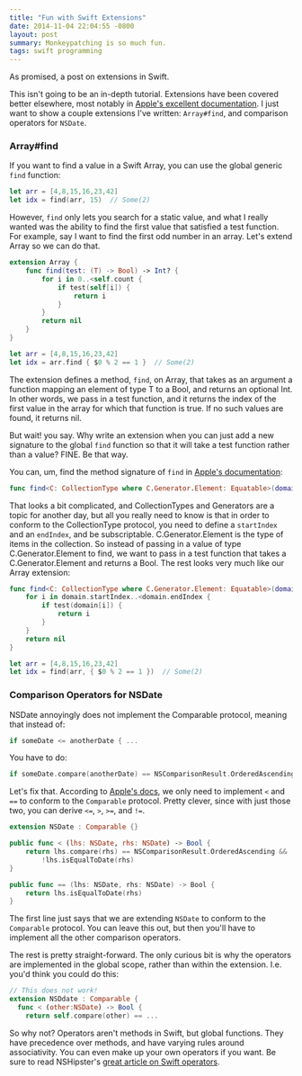 ```yaml
---
title: "Fun with Swift Extensions"
date: 2014-11-04 22:04:55 -0800
layout: post
summary: Monkeypatching is so much fun.
tags: swift programming
---
```


As promised, a post on extensions in Swift.

This isn't going to be an in-depth tutorial. Extensions have been covered better elsewhere, most notably in [Apple's excellent documentation](https://developer.apple.com/library/ios/documentation/Swift/Conceptual/Swift_Programming_Language/Extensions.html). I just want to show a couple extensions I've written: `Array#find`, and comparison operators for `NSDate`.

### Array#find

If you want to find a value in a Swift Array, you can use the global generic `find` function:

```swift
let arr = [4,8,15,16,23,42]
let idx = find(arr, 15)  // Some(2)
```

However, `find` only lets you search for a static value, and what I really wanted was the ability to find the first value that satisfied a test function. For example, say I want to find the first odd number in an array. Let's extend Array so we can do that.

```swift
extension Array {
    func find(test: (T) -> Bool) -> Int? {
        for i in 0..<self.count {
            if test(self[i]) {
                return i
            }
        }
        return nil
    }
}

let arr = [4,8,15,16,23,42]
let idx = arr.find { $0 % 2 == 1 }  // Some(2)
```

The extension defines a method, `find`, on Array, that takes as an argument a function mapping an element of type T to a Bool, and returns an optional Int. In other words, we pass in a test function, and it returns the index of the first value in the array for which that function is true. If no such values are found, it returns nil.

But wait! you say. Why write an extension when you can just add a new signature to the global `find` function so that it will take a test function rather than a value? FINE. Be that way.

You can, um, find the method signature of `find` in [Apple's documentation](https://developer.apple.com/library/ios/documentation/General/Reference/SwiftStandardLibraryReference/Algorithms.html#//apple_ref/doc/uid/TP40014608-CH15-DontLinkElementID_14):

```swift
func find<C: CollectionType where C.Generator.Element: Equatable>(domain: C, value: C.Generator.Element) -> C.Index?
```

That looks a bit complicated, and CollectionTypes and Generators are a topic for another day, but all you really need to know is that in order to conform to the CollectionType protocol, you need to define a `startIndex` and an `endIndex`, and be subscriptable. C.Generator.Element is the type of items in the collection. So instead of passing in a value of type C.Generator.Element to find, we want to pass in a test function that takes a C.Generator.Element and returns a Bool. The rest looks very much like our Array extension:

```swift
func find<C: CollectionType where C.Generator.Element: Equatable>(domain: C, test: (C.Generator.Element) -> Bool) -> C.Index? {
    for i in domain.startIndex..<domain.endIndex {
        if test(domain[i]) {
            return i
        }
    }
    return nil
}

let arr = [4,8,15,16,23,42]
let idx = find(arr, { $0 % 2 == 1 })  // Some(2)
```

### Comparison Operators for NSDate

NSDate annoyingly does not implement the Comparable protocol, meaning that instead of:

```swift
if someDate <= anotherDate { ...
```

You have to do:

```swift
if someDate.compare(anotherDate) == NSComparisonResult.OrderedAscending || someDate.isEqualToDate(anotherDate) { ...
```

Let's fix that. According to [Apple's docs](https://developer.apple.com/library/ios/documentation/General/Reference/SwiftStandardLibraryReference/Comparable.html#//apple_ref/doc/uid/TP40014608-CH16-SW1), we only need to implement `<` and `==` to conform to the `Comparable` protocol. Pretty clever, since with just those two, you can derive `<=`, `>`, `>=`, and `!=`.

```swift
extension NSDate : Comparable {}

public func < (lhs: NSDate, rhs: NSDate) -> Bool {
    return lhs.compare(rhs) == NSComparisonResult.OrderedAscending &&
        !lhs.isEqualToDate(rhs)
}

public func == (lhs: NSDate, rhs: NSDate) -> Bool {
    return lhs.isEqualToDate(rhs)
}
```

The first line just says that we are extending `NSDate` to conform to the `Comparable` protocol. You can leave this out, but then you'll have to implement all the other comparison operators.

The rest is pretty straight-forward. The only curious bit is why the operators are implemented in the global scope, rather than within the extension. I.e. you'd think you could do this:

```swift
// This does not work!
extension NSDdate : Comparable {
  func < (other:NSDate) -> Bool {
    return self.compare(other) == ...
```

So why not? Operators aren't methods in Swift, but global functions. They have precedence over methods, and have varying rules around associativity. You can even make up your own operators if you want. Be sure to read NSHipster's [great article on Swift operators](http://nshipster.com/swift-operators/).
